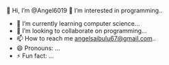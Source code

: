  👋 Hi, I’m @Angel6019
 👀 I’m interested in programming..
- 🌱 I’m currently learning computer science...
- 💞️ I’m looking to collaborate on programming...
- 📫 How to reach me angelsaibulu67@gmail.com..
- 😄 Pronouns: ...
- ⚡ Fun fact: ...

<!---
Angel6019/Angel6019 is a ✨ special ✨ repository because its `README.md` (this file) appears on your GitHub profile.
You can click the Preview link to take a look at your changes.
--->
